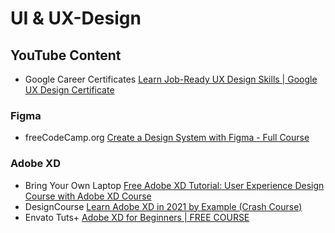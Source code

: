 # UI & UX-Design

## YouTube Content
- Google Career Certificates [Learn Job-Ready UX Design Skills | Google UX Design Certificate](https://www.youtube.com/c/GoogleCareerCertificates/playlists?view=50&shelf_id=6)
### Figma
- freeCodeCamp.org [Create a Design System with Figma - Full Course](https://youtu.be/RYDiDpW2VkM?list=PLxGTz6B845jQzRe7r1nkKveGRNujX3f4d)
### Adobe XD
- Bring Your Own Laptop [Free Adobe XD Tutorial: User Experience Design Course with Adobe XD Course](https://youtu.be/68w2VwalD5w)
- DesignCourse [Learn Adobe XD in 2021 by Example (Crash Course)
](https://youtu.be/3rQ-eTmWah0?list=PLxGTz6B845jQzRe7r1nkKveGRNujX3f4d)
- Envato Tuts+ [Adobe XD for Beginners | FREE COURSE](https://youtu.be/WEljsc2jorI)
